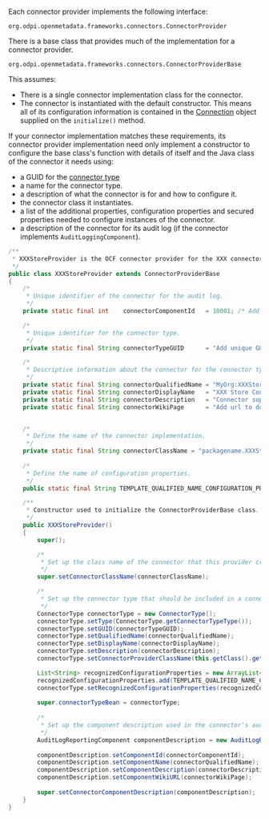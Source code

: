 <!-- SPDX-License-Identifier: CC-BY-4.0 -->
<!-- Copyright Contributors to the ODPi Egeria project. -->


Each connector provider implements the following interface:

```
org.odpi.openmetadata.frameworks.connectors.ConnectorProvider
```

There is a base class that provides much of the implementation for a connector provider.

```
org.odpi.openmetadata.frameworks.connectors.ConnectorProviderBase
```

This assumes:

- There is a single connector implementation class for the connector.
- The connector is instantiated with the default constructor. This means all of its configuration information is contained in the [Connection](/concepts/connection) object supplied on the `initialize()` method.

If your connector implementation matches these requirements, its connector provider implementation need only implement a constructor to configure the base class's function with details of itself and the Java class of the connector it needs using:
               
- a GUID for the [connector type](/concepts/connector-type)
- a name for the connector type.
- a description of what the connector is for and how to configure it.
- the connector class it instantiates.
- a list of the additional properties, configuration properties and secured properties needed to configure instances of the connector.
- a description of the connector for its audit log (if the connector implements `AuditLoggingComponent`).

```java
/**
 * XXXStoreProvider is the OCF connector provider for the XXX connector.
 */
public class XXXStoreProvider extends ConnectorProviderBase
{
    /*
     * Unique identifier of the connector for the audit log.
     */
    private static final int    connectorComponentId   = 10001; /* Add unique number here */

    /*
     * Unique identifier for the connector type.
     */
    private static final String connectorTypeGUID      = "Add unique GUID here";

    /*
     * Descriptive information about the connector for the connector type and audit log.
     */
    private static final String connectorQualifiedName = "MyOrg:XXXStoreConnector";
    private static final String connectorDisplayName   = "XXX Store Connector";
    private static final String connectorDescription   = "Connector supports ... add details here.";
    private static final String connectorWikiPage      = "Add url to documentation here";


    /*
     * Define the name of the connector implementation.
     */
    private static final String connectorClassName = "packagename.XXXStoreConnector";
    
    /*
     * Define the name of configuration properties.
     */
    public static final String TEMPLATE_QUALIFIED_NAME_CONFIGURATION_PROPERTY = "templateQualifiedName";

    /**
     * Constructor used to initialize the ConnectorProviderBase class.
     */
    public XXXStoreProvider()
    {
        super();

        /*
         * Set up the class name of the connector that this provider creates.
         */
        super.setConnectorClassName(connectorClassName);

        /*
         * Set up the connector type that should be included in a connection used to configure this connector.
         */
        ConnectorType connectorType = new ConnectorType();
        connectorType.setType(ConnectorType.getConnectorTypeType());
        connectorType.setGUID(connectorTypeGUID);
        connectorType.setQualifiedName(connectorQualifiedName);
        connectorType.setDisplayName(connectorDisplayName);
        connectorType.setDescription(connectorDescription);
        connectorType.setConnectorProviderClassName(this.getClass().getName());

        List<String> recognizedConfigurationProperties = new ArrayList<>();
        recognizedConfigurationProperties.add(TEMPLATE_QUALIFIED_NAME_CONFIGURATION_PROPERTY);
        connectorType.setRecognizedConfigurationProperties(recognizedConfigurationProperties);
 
        super.connectorTypeBean = connectorType;
 
        /*
         * Set up the component description used in the connector's audit log messages.
         */
        AuditLogReportingComponent componentDescription = new AuditLogReportingComponent();
 
        componentDescription.setComponentId(connectorComponentId);
        componentDescription.setComponentName(connectorQualifiedName);
        componentDescription.setComponentDescription(connectorDescription);
        componentDescription.setComponentWikiURL(connectorWikiPage);
 
        super.setConnectorComponentDescription(componentDescription);
    }
}
```


